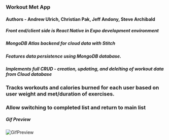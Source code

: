 

### **Workout Met App**  

#### **Authors  -** **Andrew Ulrich**, **Christian Pak**, **Jeff Andony**, **Steve Archibald**

##### Front end/client side is React Native in Expo development environment
##### MongoDB Atlas backend for cloud data with Stitch

##### Features data persistence using MongoDB database.
##### Implements full CRUD - creation, updating, and delelting of workout data from Cloud database
### Tracks workouts and calories burned for each user based on user weight and met/duration of exercises.
### Allow switching to completed list and return to main list

##### Gif Preview
![GifPreview](/React-Native-Workout-App.gif)


